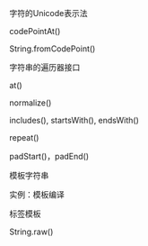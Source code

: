字符的Unicode表示法

codePointAt()

String.fromCodePoint()

字符串的遍历器接口

at()

normalize()

includes(), startsWith(), endsWith()

repeat()

padStart()，padEnd()

模板字符串

实例：模板编译

标签模板

String.raw()